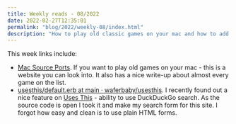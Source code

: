```yaml
---
title: Weekly reads - 08/2022
date: 2022-02-27T12:35:01
permalink: "blog/2022/weekly-08/index.html"
description: "How to play old classic games on your mac and how to add DuckDuckGo site search to your website."
---
```


This week links include:

- [Mac Source Ports](https://macsourceports.com/). If you want to play old games on your mac - this is a website you can look into. It also has a nice write-up about almost every game on the list.
- [usesthis/default.erb at main · waferbaby/usesthis](https://github.com/waferbaby/usesthis/blob/main/templates/default.erb#L58). I recently found out a nice feature on [Uses This](https://usesthis.com/) - ability to use DuckDuckGo search. As the source code is open I took it and make my search form for this site. I forgot how easy and clean is to use plain HTML forms.
